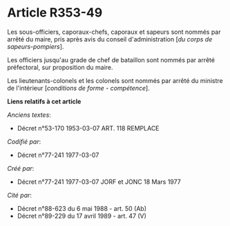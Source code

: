 # Article R353-49

Les sous-officiers, caporaux-chefs, caporaux et sapeurs sont nommés par arrêté du maire, pris après avis du conseil
d'administration [*du corps de sapeurs-pompiers*].

Les officiers jusqu'au grade de chef de bataillon sont nommés par arrêté préfectoral, sur proposition du maire.

Les lieutenants-colonels et les colonels sont nommés par arrêté du ministre de l'intérieur [*conditions de forme -
compétence*].

**Liens relatifs à cet article**

_Anciens textes_:

  - Décret n°53-170 1953-03-07 ART. 118 REMPLACE

_Codifié par_:

  - Décret n°77-241 1977-03-07

_Créé par_:

  - Décret n°77-241 1977-03-07 JORF et JONC 18 Mars 1977

_Cité par_:

  - Décret n°88-623 du 6 mai 1988 - art. 50 (Ab)
  - Décret n°89-229 du 17 avril 1989 - art. 47 (V)

